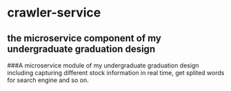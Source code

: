 # crawler-service

## the microservice component of my undergraduate graduation design

###A microservice module of my undergraduate graduation design including capturing different stock information in real time, get splited words for search engine and so on.
